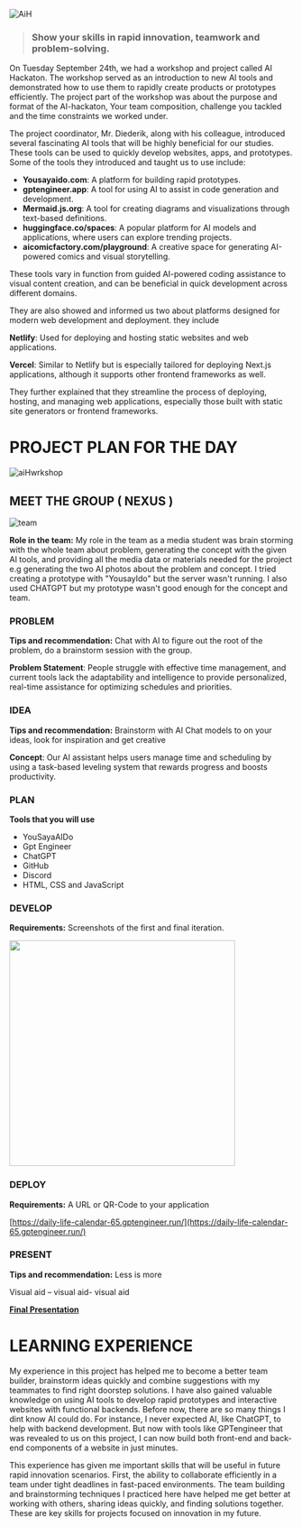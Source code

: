 ![AiH](/uploads/49ce23a49986c3a7a3cb01dc12455e82/AiH.png)
> ### Show your skills in rapid innovation, teamwork and problem-solving.

On Tuesday September 24th, we had a workshop and project called AI Hackaton. The workshop served as an introduction to new AI tools and demonstrated how to use them to rapidly create products or prototypes efficiently. The project part of the workshop was about the purpose and format of the AI-hackaton, Your team composition, challenge you tackled and the time constraints we worked under. 

The project coordinator, Mr. Diederik, along with his colleague, introduced several fascinating AI tools that will be highly beneficial for our studies. These tools can be used to quickly develop websites, apps, and prototypes. Some of the tools they introduced and taught us to use include:

- **Yousayaido.com**: A platform for building rapid prototypes.
- **gptengineer.app**: A tool for using AI to assist in code generation and development.
- **Mermaid.js.org**: A tool for creating diagrams and visualizations through text-based definitions.
- **huggingface.co/spaces**: A popular platform for AI models and applications, where users can explore trending projects.
- **aicomicfactory.com/playground**: A creative space for generating AI-powered comics and visual storytelling.

These tools vary in function from guided AI-powered coding assistance to visual content creation, and can be beneficial in quick development across different domains.

They are also showed and informed us two about platforms designed for modern web development and deployment. they include 

**Netlify**: Used for deploying and hosting static websites and web applications.

**Vercel**: Similar to Netlify but is especially tailored for deploying Next.js applications, although it supports other frontend frameworks as well. 

They further explained that they streamline the process of deploying, hosting, and managing web applications, especially those built with static site generators or frontend frameworks.

# PROJECT PLAN FOR THE DAY

![aiHwrkshop](/uploads/a337531291534f98a1806ebf9fd1fbf0/aiHwrkshop.png)

## MEET THE GROUP ( NEXUS )
![team](/uploads/91c7ab7d2600f636ec1583097032523c/team.png)

**Role in the team:** My role in the team as a media student was brain storming with the whole team about problem, generating the concept with the given AI tools, and providing all the media data or materials needed for the project e.g generating the two AI photos about the problem and concept. I tried creating a prototype with "YousayIdo" but the server wasn't running. I also used CHATGPT but my prototype wasn't good enough for the concept and team.

### PROBLEM
**Tips and recommendation:**
Chat with AI to figure out the root of the problem, do a brainstorm session with the group. 

**Problem Statement**: People struggle with effective time management, and current tools lack the adaptability and intelligence to provide personalized, real-time assistance for optimizing schedules and priorities.

### IDEA
**Tips and recommendation:**
Brainstorm with AI Chat models to on your ideas, look for inspiration and get creative

**Concept**: Our AI assistant helps users manage time and scheduling by using a task-based leveling system that rewards progress and boosts productivity.

### PLAN

**Tools that you will use**

- YouSayaAIDo
- Gpt Engineer
- ChatGPT
- GitHub
- Discord
- HTML, CSS and JavaScript 

### DEVELOP

**Requirements:**
Screenshots of the first and final iteration.

<img src="/uploads/8df289095d3aaaab6e6de13198813506/aiIterate.png" width="400" height="">

### DEPLOY

**Requirements:**
A URL or QR-Code to your application

[https://daily-life-calendar-65.gptengineer.run/](https://daily-life-calendar-65.gptengineer.run/)

### PRESENT

**Tips and recommendation:**
Less is more

Visual aid – visual aid- visual aid

[**Final Presentation**](/uploads/923143f334f0364bf81cbd41e5f3eddf/AI_hackaton_presentation.pptx)

# LEARNING EXPERIENCE

My experience in this project has helped me to become a better team builder, brainstorm ideas quickly and combine suggestions with my teammates to find right doorstep solutions. I have also gained valuable knowledge on using AI tools to develop rapid prototypes and interactive websites with functional backends. Before now, there are so many things I dint know AI could do. For instance, I never expected AI, like ChatGPT, to help with backend development. But now with tools like GPTengineer that was revealed to us on this project, I can now build both front-end and back-end components of a website in just minutes.

This experience has given me important skills that will be useful in future rapid innovation scenarios. First, the ability to collaborate efficiently in a team under tight deadlines in fast-paced environments. The team building and brainstorming techniques I practiced here have helped me get better at working with others, sharing ideas quickly, and finding solutions together. These are key skills for projects focused on innovation in my future.